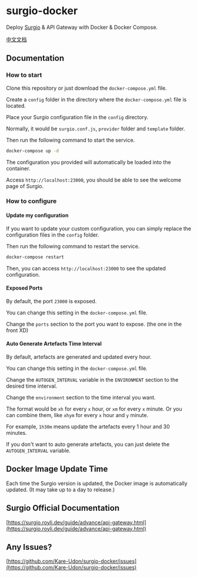 # surgio-docker

Deploy [Surgio](https://github.com/surgioproject/surgio) & API Gateway with Docker & Docker Compose.

[中文文档](./README_CN.md)

## Documentation

### How to start

Clone this repository or just download the `docker-compose.yml` file.

Create a `config` folder in the directory where the `docker-compose.yml` file is located.

Place your Surgio configuration file in the `config` directory.

Normally, it would be `surgio.conf.js`, `provider` folder and `template` folder.

Then run the following command to start the service.

```bash
docker-compose up -d
```

The configuration you provided will automatically be loaded into the container.

Access `http://localhost:23000`, you should be able to see the welcome page of Surgio.

### How to configure

#### Update my configuration

If you want to update your custom configuration, you can simply replace the configuration files in the `config` folder.

Then run the following command to restart the service.

```bash
docker-compose restart
```

Then, you can access `http://localhost:23000` to see the updated configuration.

#### Exposed Ports

By default, the port `23000` is exposed.

You can change this setting in the `docker-compose.yml` file.

Change the `ports` section to the port you want to expose. (the one in the front XD)

#### Auto Generate Artefacts Time Interval

By default, artefacts are generated and updated every hour.

You can change this setting in the `docker-compose.yml` file.

Change the `AUTOGEN_INTERVAL` variable in the `ENVIRONMENT` section to the desired time interval.

Change the `environment` section to the time interval you want.

The format would be `xh` for every `x` hour, or `xm` for every `x` minute. Or you can combine them, like `xhym` for every `x` hour and `y` minute.

For example, `1h30m` means update the artefacts every 1 hour and 30 minutes.

If you don't want to auto generate artefacts, you can just delete the `AUTOGEN_INTERVAL` variable.

## Docker Image Update Time

Each time the Surgio version is updated, the Docker image is automatically updated. (It may take up to a day to release.)

## Surgio Official Documentation

[https://surgio.royli.dev/guide/advance/api-gateway.html](https://surgio.royli.dev/guide/advance/api-gateway.html)


## Any Issues?

[https://github.com/Kare-Udon/surgio-docker/issues](https://github.com/Kare-Udon/surgio-docker/issues)
